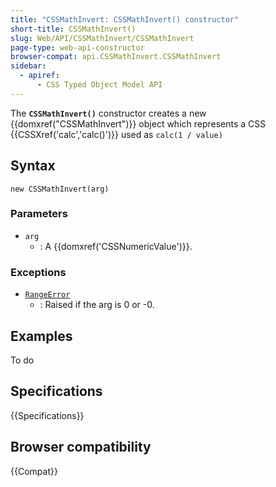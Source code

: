 ```yaml
---
title: "CSSMathInvert: CSSMathInvert() constructor"
short-title: CSSMathInvert()
slug: Web/API/CSSMathInvert/CSSMathInvert
page-type: web-api-constructor
browser-compat: api.CSSMathInvert.CSSMathInvert
sidebar:
  - apiref:
      - CSS Typed Object Model API
---
```


The **`CSSMathInvert()`** constructor creates a
new {{domxref("CSSMathInvert")}} object which represents a CSS
{{CSSXref('calc','calc()')}} used as `calc(1 / value)`

## Syntax

```js-nolint
new CSSMathInvert(arg)
```

### Parameters

- `arg`
  - : A {{domxref('CSSNumericValue')}}.

### Exceptions

- [`RangeError`](/en-US/docs/Web/JavaScript/Reference/Global_Objects/RangeError)
  - : Raised if the arg is 0 or -0.

## Examples

To do

## Specifications

{{Specifications}}

## Browser compatibility

{{Compat}}
